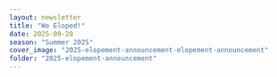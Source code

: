 ```yaml
---
layout: newsletter
title: "We Eloped!"
date: 2025-09-28
season: "Summer 2025"
cover_image: "2025-elopement-announcement-elopement-announcement"
folder: "2025-elopement-announcement"
---
```


